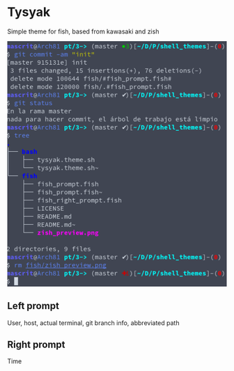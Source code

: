 # Tysyak

Simple theme for fish, based from kawasaki and zish

![tysyak](./tysyak_preview.png)

## Left prompt
User, host, actual terminal, git branch info, abbreviated path

## Right prompt
Time
